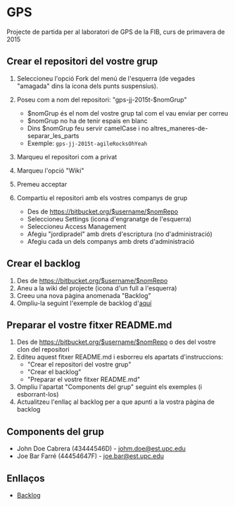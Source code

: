 # GPS

Projecte de partida per al laboratori de GPS de la FIB, curs de primavera de 2015

## Crear el repositori del vostre grup

1. Seleccioneu l'opció Fork del menú de l'esquerra (de vegades "amagada" dins la icona dels punts suspensius).
2. Poseu com a nom del repositori: "gps-jj-2015t-$nomGrup"

    - $nomGrup és el nom del vostre grup tal com el vau enviar per correu
    - $nomGrup no ha de tenir espais en blanc
    - Dins $nomGrup feu servir camelCase i no altres_maneres-de-separar_les_parts
    - Exemple: `gps-jj-2015t-agileRocksOhYeah`

3. Marqueu el repositori com a privat
4. Marqueu l'opció "Wiki"
5. Premeu acceptar
6. Compartiu el repositori amb els vostres companys de grup
	- Des de https://bitbucket.org/$username/$nomRepo
	- Seleccioneu Settings (icona d'engranatge de l'esquerra)
	- Seleccioneu Access Management
	- Afegiu "jordipradel" amb drets d'escriptura (no d'administració)
	- Afegiu cada un dels companys amb drets d'administració

## Crear el backlog

1. Des de https://bitbucket.org/$username/$nomRepo
2. Aneu a la wiki del projecte (icona d'un full a l'esquerra)
3. Creeu una nova pàgina anomenada "Backlog"
4. Ompliu-la seguint l'exemple de backlog d'[aquí](https://dl.dropboxusercontent.com/u/60774636/BacklogExample.md)

## Preparar el vostre fitxer README.md

1. Des de https://bitbucket.org/$username/$nomRepo o des del vostre clon del repositori
2. Editeu aquest fitxer README.md i esborreu els apartats d'instruccions:
	- "Crear el repositori del vostre grup"
	- "Crear el backlog"
	- "Preparar el vostre fitxer README.md"
3. Ompliu l'apartat "Components del grup" seguint els exemples (i esborrant-los)
4. Actualitzeu l'enllaç al backlog per a que apunti a la vostra pàgina de backlog


## Components del grup

- John Doe Cabrera (43444546D) - johm.doe@est.upc.edu
- Joe Bar Farré (44454647F) - joe.bar@est.upc.edu

## Enllaços

- [Backlog](https://bitbucket.org/jordipradel/gps-jj/wiki/Backlog)